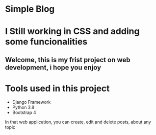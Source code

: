 # Simple Blog 

# I Still working in CSS and adding some funcionalities
## Welcome, this is my frist project on web development, i hope you enjoy

# Tools used in this project
<ul>
    <li>Django Framework
    <li>Python 3.8
    <li>Bootstrap 4
</ul>
<p>
    In that web application, you can create, edit and delete posts, about any topic
</p>